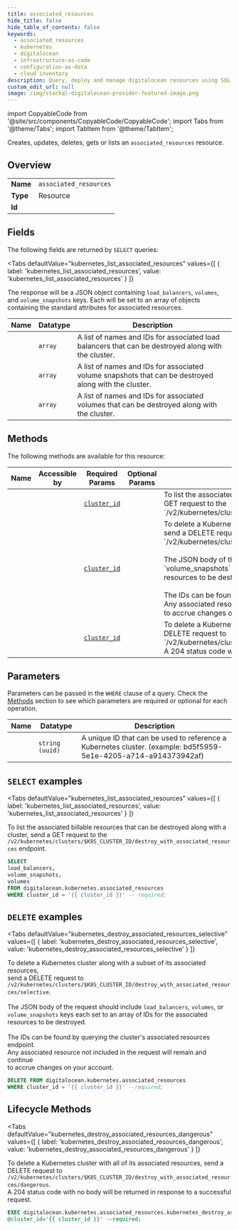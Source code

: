 ```yaml
--- 
title: associated_resources
hide_title: false
hide_table_of_contents: false
keywords:
  - associated_resources
  - kubernetes
  - digitalocean
  - infrastructure-as-code
  - configuration-as-data
  - cloud inventory
description: Query, deploy and manage digitalocean resources using SQL
custom_edit_url: null
image: /img/stackql-digitalocean-provider-featured-image.png
---
```


import CopyableCode from '@site/src/components/CopyableCode/CopyableCode';
import Tabs from '@theme/Tabs';
import TabItem from '@theme/TabItem';

Creates, updates, deletes, gets or lists an <code>associated_resources</code> resource.

## Overview
<table><tbody>
<tr><td><b>Name</b></td><td><code>associated_resources</code></td></tr>
<tr><td><b>Type</b></td><td>Resource</td></tr>
<tr><td><b>Id</b></td><td><CopyableCode code="digitalocean.kubernetes.associated_resources" /></td></tr>
</tbody></table>

## Fields

The following fields are returned by `SELECT` queries:

<Tabs
    defaultValue="kubernetes_list_associated_resources"
    values={[
        { label: 'kubernetes_list_associated_resources', value: 'kubernetes_list_associated_resources' }
    ]}
>
<TabItem value="kubernetes_list_associated_resources">

The response will be a JSON object containing `load_balancers`, `volumes`, and `volume_snapshots` keys. Each will be set to an array of objects containing the standard attributes for associated resources.

<table>
<thead>
    <tr>
    <th>Name</th>
    <th>Datatype</th>
    <th>Description</th>
    </tr>
</thead>
<tbody>
<tr>
    <td><CopyableCode code="load_balancers" /></td>
    <td><code>array</code></td>
    <td>A list of names and IDs for associated load balancers that can be destroyed along with the cluster.</td>
</tr>
<tr>
    <td><CopyableCode code="volume_snapshots" /></td>
    <td><code>array</code></td>
    <td>A list of names and IDs for associated volume snapshots that can be destroyed along with the cluster.</td>
</tr>
<tr>
    <td><CopyableCode code="volumes" /></td>
    <td><code>array</code></td>
    <td>A list of names and IDs for associated volumes that can be destroyed along with the cluster.</td>
</tr>
</tbody>
</table>
</TabItem>
</Tabs>

## Methods

The following methods are available for this resource:

<table>
<thead>
    <tr>
    <th>Name</th>
    <th>Accessible by</th>
    <th>Required Params</th>
    <th>Optional Params</th>
    <th>Description</th>
    </tr>
</thead>
<tbody>
<tr>
    <td><a href="#kubernetes_list_associated_resources"><CopyableCode code="kubernetes_list_associated_resources" /></a></td>
    <td><CopyableCode code="select" /></td>
    <td><a href="#parameter-cluster_id"><code>cluster_id</code></a></td>
    <td></td>
    <td>To list the associated billable resources that can be destroyed along with a cluster, send a GET request to the `/v2/kubernetes/clusters/$K8S_CLUSTER_ID/destroy_with_associated_resources` endpoint.</td>
</tr>
<tr>
    <td><a href="#kubernetes_destroy_associated_resources_selective"><CopyableCode code="kubernetes_destroy_associated_resources_selective" /></a></td>
    <td><CopyableCode code="delete" /></td>
    <td><a href="#parameter-cluster_id"><code>cluster_id</code></a></td>
    <td></td>
    <td>To delete a Kubernetes cluster along with a subset of its associated resources,<br />send a DELETE request to `/v2/kubernetes/clusters/$K8S_CLUSTER_ID/destroy_with_associated_resources/selective`.<br /><br />The JSON body of the request should include `load_balancers`, `volumes`, or<br />`volume_snapshots` keys each set to an array of IDs for the associated<br />resources to be destroyed.<br /><br />The IDs can be found by querying the cluster's associated resources endpoint.<br />Any associated resource not included in the request will remain and continue<br />to accrue changes on your account.<br /></td>
</tr>
<tr>
    <td><a href="#kubernetes_destroy_associated_resources_dangerous"><CopyableCode code="kubernetes_destroy_associated_resources_dangerous" /></a></td>
    <td><CopyableCode code="exec" /></td>
    <td><a href="#parameter-cluster_id"><code>cluster_id</code></a></td>
    <td></td>
    <td>To delete a Kubernetes cluster with all of its associated resources, send a<br />DELETE request to `/v2/kubernetes/clusters/$K8S_CLUSTER_ID/destroy_with_associated_resources/dangerous`.<br />A 204 status code with no body will be returned in response to a successful request.<br /></td>
</tr>
</tbody>
</table>

## Parameters

Parameters can be passed in the `WHERE` clause of a query. Check the [Methods](#methods) section to see which parameters are required or optional for each operation.

<table>
<thead>
    <tr>
    <th>Name</th>
    <th>Datatype</th>
    <th>Description</th>
    </tr>
</thead>
<tbody>
<tr id="parameter-cluster_id">
    <td><CopyableCode code="cluster_id" /></td>
    <td><code>string (uuid)</code></td>
    <td>A unique ID that can be used to reference a Kubernetes cluster. (example: bd5f5959-5e1e-4205-a714-a914373942af)</td>
</tr>
</tbody>
</table>

## `SELECT` examples

<Tabs
    defaultValue="kubernetes_list_associated_resources"
    values={[
        { label: 'kubernetes_list_associated_resources', value: 'kubernetes_list_associated_resources' }
    ]}
>
<TabItem value="kubernetes_list_associated_resources">

To list the associated billable resources that can be destroyed along with a cluster, send a GET request to the `/v2/kubernetes/clusters/$K8S_CLUSTER_ID/destroy_with_associated_resources` endpoint.

```sql
SELECT
load_balancers,
volume_snapshots,
volumes
FROM digitalocean.kubernetes.associated_resources
WHERE cluster_id = '{{ cluster_id }}' -- required;
```
</TabItem>
</Tabs>


## `DELETE` examples

<Tabs
    defaultValue="kubernetes_destroy_associated_resources_selective"
    values={[
        { label: 'kubernetes_destroy_associated_resources_selective', value: 'kubernetes_destroy_associated_resources_selective' }
    ]}
>
<TabItem value="kubernetes_destroy_associated_resources_selective">

To delete a Kubernetes cluster along with a subset of its associated resources,<br />send a DELETE request to `/v2/kubernetes/clusters/$K8S_CLUSTER_ID/destroy_with_associated_resources/selective`.<br /><br />The JSON body of the request should include `load_balancers`, `volumes`, or<br />`volume_snapshots` keys each set to an array of IDs for the associated<br />resources to be destroyed.<br /><br />The IDs can be found by querying the cluster's associated resources endpoint.<br />Any associated resource not included in the request will remain and continue<br />to accrue changes on your account.<br />

```sql
DELETE FROM digitalocean.kubernetes.associated_resources
WHERE cluster_id = '{{ cluster_id }}' --required;
```
</TabItem>
</Tabs>


## Lifecycle Methods

<Tabs
    defaultValue="kubernetes_destroy_associated_resources_dangerous"
    values={[
        { label: 'kubernetes_destroy_associated_resources_dangerous', value: 'kubernetes_destroy_associated_resources_dangerous' }
    ]}
>
<TabItem value="kubernetes_destroy_associated_resources_dangerous">

To delete a Kubernetes cluster with all of its associated resources, send a<br />DELETE request to `/v2/kubernetes/clusters/$K8S_CLUSTER_ID/destroy_with_associated_resources/dangerous`.<br />A 204 status code with no body will be returned in response to a successful request.<br />

```sql
EXEC digitalocean.kubernetes.associated_resources.kubernetes_destroy_associated_resources_dangerous 
@cluster_id='{{ cluster_id }}' --required;
```
</TabItem>
</Tabs>
